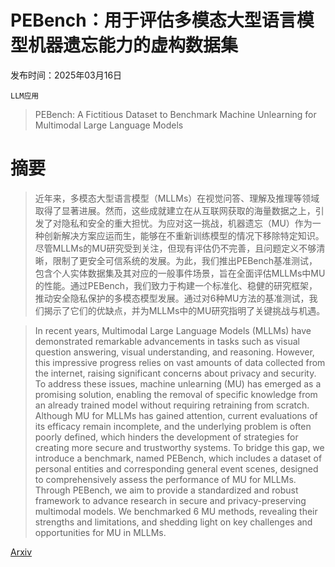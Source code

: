 # PEBench：用于评估多模态大型语言模型机器遗忘能力的虚构数据集

发布时间：2025年03月16日

`LLM应用`

> PEBench: A Fictitious Dataset to Benchmark Machine Unlearning for Multimodal Large Language Models

# 摘要

> 近年来，多模态大型语言模型（MLLMs）在视觉问答、理解及推理等领域取得了显著进展。然而，这些成就建立在从互联网获取的海量数据之上，引发了对隐私和安全的重大担忧。为应对这一挑战，机器遗忘（MU）作为一种创新解决方案应运而生，能够在不重新训练模型的情况下移除特定知识。尽管MLLMs的MU研究受到关注，但现有评估仍不完善，且问题定义不够清晰，限制了更安全可信系统的发展。为此，我们推出PEBench基准测试，包含个人实体数据集及其对应的一般事件场景，旨在全面评估MLLMs中MU的性能。通过PEBench，我们致力于构建一个标准化、稳健的研究框架，推动安全隐私保护的多模态模型发展。通过对6种MU方法的基准测试，我们揭示了它们的优缺点，并为MLLMs中的MU研究指明了关键挑战与机遇。

> In recent years, Multimodal Large Language Models (MLLMs) have demonstrated remarkable advancements in tasks such as visual question answering, visual understanding, and reasoning. However, this impressive progress relies on vast amounts of data collected from the internet, raising significant concerns about privacy and security. To address these issues, machine unlearning (MU) has emerged as a promising solution, enabling the removal of specific knowledge from an already trained model without requiring retraining from scratch. Although MU for MLLMs has gained attention, current evaluations of its efficacy remain incomplete, and the underlying problem is often poorly defined, which hinders the development of strategies for creating more secure and trustworthy systems. To bridge this gap, we introduce a benchmark, named PEBench, which includes a dataset of personal entities and corresponding general event scenes, designed to comprehensively assess the performance of MU for MLLMs. Through PEBench, we aim to provide a standardized and robust framework to advance research in secure and privacy-preserving multimodal models. We benchmarked 6 MU methods, revealing their strengths and limitations, and shedding light on key challenges and opportunities for MU in MLLMs.

[Arxiv](https://arxiv.org/abs/2503.12545)